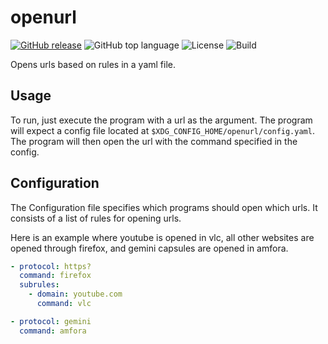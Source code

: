 # openurl
[![GitHub release](https://img.shields.io/github/release/jo1gi/openurl.svg)](https://github.com/jo1gi/openurl/releases)
![GitHub top language](https://img.shields.io/github/languages/top/jo1gi/openurl)
![License](https://img.shields.io/github/license/jo1gi/openurl)
![Build](https://img.shields.io/github/workflow/status/jo1gi/openurl/tests)

Opens urls based on rules in a yaml file.

## Usage
To run, just execute the program with a url as the argument. The program will
expect a config file located at `$XDG_CONFIG_HOME/openurl/config.yaml`. The
program will then open the url with the command specified in the config.

## Configuration
The Configuration file specifies which programs should open which urls. It
consists of a list of rules for opening urls.

Here is an example where youtube is opened in vlc, all other websites are
opened through firefox, and gemini capsules are opened in amfora.
```yaml
- protocol: https?
  command: firefox
  subrules:
    - domain: youtube.com
      command: vlc

- protocol: gemini
  command: amfora
```
